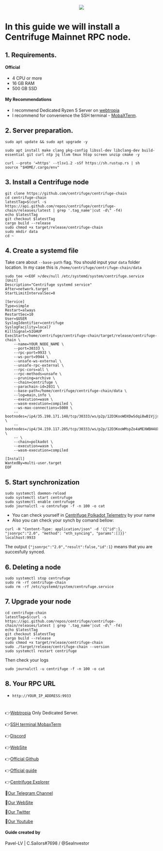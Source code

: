 <p align="center">
 <img src="https://i.postimg.cc/QCQNc0h1/Centrifuge.jpg"/></a>
</p>

# In this guide we will install a Centrifuge Mainnet RPC node.

## 1. Requirements.

#### Official 
- 4 CPU or more
- 16 GB RAM
- 500 GB SSD
  
#### My Recommendations
- I recommend Dedicated Ryzen 5 Server on [webtropia](https://bit.ly/45KaUj4)
- I recommend for convenience the SSH terminal - [MobaXTerm](https://mobaxterm.mobatek.net/download.html).

## 2. Server preparation.
```
sudo apt update && sudo apt upgrade -y
```
```
sudo apt install make clang pkg-config libssl-dev libclang-dev build-essential git curl ntp jq llvm tmux htop screen unzip cmake -y
```
```
curl --proto '=https' --tlsv1.2 -sSf https://sh.rustup.rs | sh
source "$HOME/.cargo/env"
```

## 3. Install a Centrifuge node
```
git clone https://github.com/centrifuge/centrifuge-chain
cd centrifuge-chain
latestTag=$(curl -s https://api.github.com/repos/centrifuge/centrifuge-chain/releases/latest | grep '.tag_name'|cut -d\" -f4)
echo $latestTag
git checkout $latestTag
cargo build --release
sudo chmod +x target/release/centrifuge-chain
sudo mkdir data
cd ~
```

## 4. Create a systemd file
Take care about `--base-path` flag. You should input your `data` folder location. In my case this is `/home/centrifuge/centrifuge-chain/data`
```
sudo tee <<EOF >/dev/null /etc/systemd/system/centrifuge.service
[Unit]
Description="Centrifuge systemd service"
After=network.target
StartLimitIntervalSec=0

[Service]
Type=simple
Restart=always
RestartSec=10
User=$USER
SyslogIdentifier=centrifuge
SyslogFacility=local7
KillSignal=SIGHUP
ExecStart=/home/centrifuge/centrifuge-chain/target/release/centrifuge-chain \
    --name=YOUR_NODE_NAME \
    --port=30333 \
    --rpc-port=9933 \
    --ws-port=9944 \
    --unsafe-ws-external \
    --unsafe-rpc-external \
    --rpc-cors=all \
    --rpc-methods=unsafe \
    --pruning=archive \
    --chain=centrifuge \
    --parachain-id=2031 \
    --base-path=/home/centrifuge/centrifuge-chain/data \
    --log=main,info \
    --execution=wasm \
    --wasm-execution=compiled \
    --ws-max-connections=5000 \
    --bootnodes=/ip4/35.198.171.148/tcp/30333/ws/p2p/12D3KooWDXDwSdqi8wB1Vjjs5SVpAfk6neadvNTPAik5mQXqV7jF \
    --bootnodes=/ip4/34.159.117.205/tcp/30333/ws/p2p/12D3KooWMspZo4aMEXWBH4UXm3gfiVkeu1AE68Y2JDdVzU723QPc \
    -- \
    --chain=polkadot \
    --execution=wasm \
    --wasm-execution=compiled

[Install]
WantedBy=multi-user.target
EOF
```
                                            
## 5. Start synchronization
```
sudo systemctl daemon-reload
sudo systemctl start centrufuge
sudo systemctl enable centrufuge
sudo journalctl -u centrufuge -f -n 100 -o cat
```

- You can check yourself in [Centrifuge Polkadot Telemetry](https://telemetry.polkadot.io/#list/0xb3db41421702df9a7fcac62b53ffeac85f7853cc4e689e0b93aeb3db18c09d82) by your name
- Also you can check your synch by comand bellow:
```
curl -H "Content-Type: application/json" -d '{{"id":1, "jsonrpc":"2.0", "method": "eth_syncing", "params":[]}}' localhost:9933
```
The output `{"jsonrpc":"2.0","result":false,"id":1}` means that you are succesfully synced.

## 6. Deleting a node
```
sudo systemctl stop centrufuge
sudo rm -rf centrifuge-chain
sudo rm -rf /etc/systemd/system/centrufuge.service
```

## 7. Upgrade your node
```
cd centrifuge-chain
latestTag=$(curl -s https://api.github.com/repos/centrifuge/centrifuge-chain/releases/latest | grep '.tag_name'|cut -d\" -f4)
echo $latestTag
git checkout $latestTag
cargo build --release
sudo chmod +x target/release/centrifuge-chain
sudo ./target/release/centrifuge-chain --version
sudo systemctl restart centrifuge
```
Then check your logs
```
sudo journalctl -u centrifuge -f -n 100 -o cat
```

## 8. Your RPC URL
- `http://YOUR_IP_ADDRESS:9933` 

#
👉[Webtropia](https://bit.ly/45KaUj4) Only Dedicated Server.

👉[SSH terminal MobaxTerm](https://mobaxterm.mobatek.net/download.html)

👉[Discord](https://discord.gg/r5SSnqXyQG)

👉[WebSite](https://centrifuge.io/)

👉[Official Github](https://github.com/centrifuge/centrifuge-chain)

👉[Official guide](https://docs.centrifuge.io/)

👉[Centrifuge Explorer](https://telemetry.polkadot.io/#list/0xb3db41421702df9a7fcac62b53ffeac85f7853cc4e689e0b93aeb3db18c09d82)

🔰[Our Telegram Channel](https://t.me/CryptoSailorsAnn)

🔰[Our WebSite](cryptosailors.tech)

🔰[Our Twitter](https://twitter.com/Crypto_Sailors)

🔰[Our Youtube](https://www.youtube.com/@CryptoSailors)

#### Guide created by 
Pavel-LV | C.Sailors#7698 / @SeaInvestor
